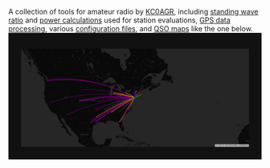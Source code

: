 A collection of tools for amateur radio by [KC0AGR](https://www.qrz.com/db/kc0agr), including [standing wave ratio](https://github.com/agr78/kc0agr/blob/main/nanovna/vswr.ipynb) and [power calculations](rf_exposure/rf_pd_calc.ipynb) used for station evaluations, [GPS data processing](gps), various [configuration files](config), and [QSO maps](maps) like the one below.
![kc0agr_qso_map](maps/qso_map.png)
